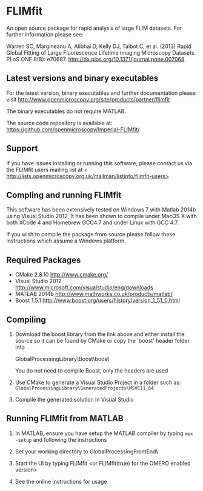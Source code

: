 FLIMfit
=======

An open source package for rapid analysis of large FLIM datasets. For further information please see:

Warren SC, Margineanu A, Alibhai D, Kelly DJ, Talbot C, et al. (2013) Rapid Global Fitting of Large Fluorescence Lifetime Imaging Microscopy Datasets. PLoS ONE 8(8): e70687. <http://dx.plos.org/10.1371/journal.pone.007068>


Latest versions and binary executables
--------------------------------------

For the latest version, binary executables and further documentation please visit 
<http://www.openmicroscopy.org/site/products/partner/flimfit>

The binary executables do not require MATLAB. 

The source code repository is available at: <https://github.com/openmicroscopy/Imperial-FLIMfit/>


Support
------------------------------------------ 

If you have issues installing or running this software, please contact us via the  FLIMfit users mailing list
at  < http://lists.openmicroscopy.org.uk/mailman/listinfo/flimfit-users>


Compling and running FLIMfit
------------------------------------------ 

This software has been extensively tested on Windows 7 with Matlab 2014b using
Visual Studio 2012, It has been shown to compile under MacOS X with both XCode 4 and
Homebrew GCC4.7 and under Linux with GCC 4.7.

If you wish to compile the package from source please follow these instructions 
which assume a Windows platform.

Required Packages
--------------------
- CMake 2.8.10    	<http://www.cmake.org/>
- Visual Studio 2012	<http://www.microsoft.com/visualstudio/eng/downloads>
- MATLAB 2014b		<http://www.mathworks.co.uk/products/matlab/>
- Boost 1.5.1		<http://www.boost.org/users/history/version_1_51_0.html>

Compiling
-------------------
1. Download the boost library from the link above and either install the source 
   so it can be found by CMake or copy the 'boost' header folder into 
	
	GlobalProcessingLibrary\Boost\boost

   You do not need to compile Boost, only the headers are used

2. Use CMake to generate a Visual Studio Project in a folder such as:
	`GlobalProcessingLibrary\GeneratedProjects\MSVC11_64`

3. Compile the generated solution in Visual Studio


Running FLIMfit from MATLAB
------------------
1. In MATLAB, ensure you have setup the MATLAB compiler by typing `mex -setup` and following the instructions

1. Set your working directory to 
	GlobalProcessingFrontEnd\

2. Start the UI by typing
	FLIMfit <or FLIMfit(true) for the OMERO enabled version>

3. See the online instructions for usage